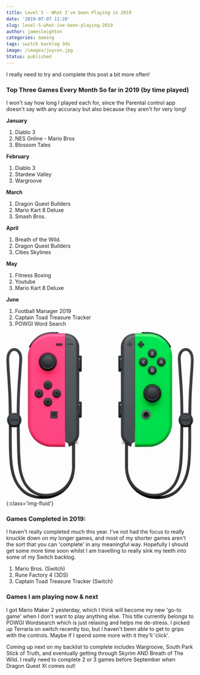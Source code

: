 ```yaml
---
title: Level 5 - What I've been Playing in 2019
date: '2019-07-07 11:28'
slug: level-5-what-ive-been-playing-2019
author: jamesleighton
categories: Gaming
tags: switch backlog 3ds
image: /images/joycon.jpg
Status: published
---
```


I really need to try and complete this post a bit more often!

### Top Three Games Every Month So far in 2019 (by time played) ###

I won't say how long I played each for, since the Parental control app doesn't say with any accuracy but also because they aren't for very long!

**January**

1. Diablo 3
2. NES Online - Mario Bros
3. Blossom Tales

**February**

1. Diablo 3
2. Stardew Valley
3. Wargroove

**March**

1. Dragon Quest Builders
2. Mario Kart 8 Deluxe
3. Smash Bros.

**April**

1. Breath of the Wild.
2. Dragon Quest Builders
3. Cities Skylines

**May**

1. Fitness Boxing
2. Youtube
3. Mario Kart 8 Deluxe

**June**

1. Football Manager 2019
2. Captain Toad Treasure Tracker
3. POWGI Word Search

![Switch Joycons](/images/joycon.jpg){:class='img-fluid'}

### Games Completed in 2019: ###

I haven't really completed much this year. I've not had the focus to really knuckle down on my longer games, and  most of my shorter games aren't the sort that you can 'complete' in any meaningful way. Hopefully I should get some more time soon whilst I am travelling to really sink my teeth into some of my Switch backlog.

1. Mario Bros. (Switch)
2. Rune Factory 4 (3DS)
3. Captain Toad Treasure Tracker (Switch)

### Games I am playing now & next ###

I got Mario Maker 2 yesterday, which I think will become my new 'go-to game' when I don't want to play anything else. This title currently belongs to POWGI Wordsearch which is just relaxing and helps me de-stress. I picked up Terraria on switch recently too, but I haven't been able to get to grips with the controls. Maybe if I spend some more with it they'll 'click'.

Coming up next on my backlist to complete includes Wargroove, South Park Stick of Truth, and eventually getting through Skyrim AND Breath of The Wild. I really need to complete 2 or 3 games before September when Dragon Quest XI comes out!
